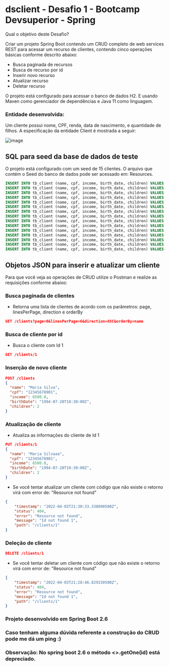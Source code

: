 # dsclient - Desafio 1 - Bootcamp Devsuperior - Spring

Qual o objetivo deste Desafio?

Criar um projeto Spring Boot contendo um CRUD completo de web services REST para acessar um recurso de clientes, contendo cinco operações básicas conforme descrito abaixo:
* Busca paginada de recursos
* Busca de recurso por id
* Inserir novo recurso
* Atualizar recurso
* Deletar recurso

O projeto está configurado para acessar o banco de dados H2. E usando Maven como gerenciador de dependências e Java 11 como linguagem.

### Entidade desenvolvida:

Um cliente possui nome, CPF, renda, data de nascimento, e quantidade de filhos. A especificação da entidade Client é mostrada a seguir:

![image](https://user-images.githubusercontent.com/16855746/161449114-f1fbb85e-7893-4e51-89c8-08621f6cfab3.png)

## SQL para seed da base de dados de teste
O projeto está configurado com um seed de 15 clientes. O arquivo que contém o Seed do banco de dados pode ser acessado em: Resources.

```SQL
INSERT INTO tb_client (name, cpf, income, birth_date, children) VALUES ('Luis Carlos', '15638259023', 3000, TIMESTAMP WITH TIME ZONE '1986-07-11', 2);
INSERT INTO tb_client (name, cpf, income, birth_date, children) VALUES ('Augusto Henrique', '29373798006', 5000, TIMESTAMP WITH TIME ZONE '1985-02-10', 1);
INSERT INTO tb_client (name, cpf, income, birth_date, children) VALUES ('Paulo Brito', '72891796098', 3500, TIMESTAMP WITH TIME ZONE '1984-08-09', 0);
INSERT INTO tb_client (name, cpf, income, birth_date, children) VALUES ('Sebastian Caio', '15146824002', 2000, TIMESTAMP WITH TIME ZONE '1983-08-11', 1);
INSERT INTO tb_client (name, cpf, income, birth_date, children) VALUES ('Antonio Mesquita', '75065992010', 1500, TIMESTAMP WITH TIME ZONE '1982-12-07', 3);
INSERT INTO tb_client (name, cpf, income, birth_date, children) VALUES ('Aurelio Silva', '00658506021', 4500, TIMESTAMP WITH TIME ZONE '1981-11-06', 1);
INSERT INTO tb_client (name, cpf, income, birth_date, children) VALUES ('Tiago Alencar', '90720690056', 10000, TIMESTAMP WITH TIME ZONE'1980-01-05', 2);
INSERT INTO tb_client (name, cpf, income, birth_date, children) VALUES ('Maria Jose', '08104811037', 1000, TIMESTAMP WITH TIME ZONE '1979-11-04', 2);
INSERT INTO tb_client (name, cpf, income, birth_date, children) VALUES ('Luciana Souza', '87169380030', 1600, TIMESTAMP WITH TIME ZONE '1988-06-12', 1);
INSERT INTO tb_client (name, cpf, income, birth_date, children) VALUES ('Roberta Souza', '91497036097', 2400, TIMESTAMP WITH TIME ZONE '1988-03-13', 2);
INSERT INTO tb_client (name, cpf, income, birth_date, children) VALUES ('Priscila Alamo', '00978580052', 3400, TIMESTAMP WITH TIME ZONE '1990-04-14', 0);
INSERT INTO tb_client (name, cpf, income, birth_date, children) VALUES ('Paula Guimaraes', '79211324050', 2700, TIMESTAMP WITH TIME ZONE '1978-05-15', 0);
INSERT INTO tb_client (name, cpf, income, birth_date, children) VALUES ('Simone Francisca', '70037649035', 1500, TIMESTAMP WITH TIME ZONE '1986-08-16', 1);
INSERT INTO tb_client (name, cpf, income, birth_date, children) VALUES ('Neiriane de Paula', '21763619036', 4500, TIMESTAMP WITH TIME ZONE '1989-01-17', 1);
INSERT INTO tb_client (name, cpf, income, birth_date, children) VALUES ('Mario Jose', '55128554090', 3100, TIMESTAMP WITH TIME ZONE '1985-04-18', 2);
```

## Objetos JSON para inserir e atualizar um cliente

Para que você veja as operações de CRUD utilize o Postman e realize as requisições conforme abaixo:

### Busca paginada de clientes
* Retorna uma lista de clientes de acordo com os parâmetros: page, linesPerPage, direction e orderBy
```JSON
GET /clients?page=0&linesPerPage=6&direction=ASC&orderBy=name
```

### Busca de cliente por id
* Busca o cliente com Id 1
```JSON
GET /clients/1
```

### Inserção de novo cliente
```JSON
POST /clients
{
  "name": "Maria Silva",
  "cpf": "12345678901",
  "income": 6500.0,
  "birthDate": "1994-07-20T10:30:00Z",
  "children": 2
}
```

### Atualização de cliente
* Atualiza as informações do cliente de Id 1
```JSON
PUT /clients/1
{
  "name": "Maria Silvaaa",
  "cpf": "12345678901",
  "income": 6500.0,
  "birthDate": "1994-07-20T10:30:00Z",
  "children": 2
}
```

* Se você tentar atualizar um cliente com código que não existe o retorno virá com error de: "Resource not found"
```JSON
{
    "timestamp": "2022-04-03T21:30:33.338890500Z",
    "status": 404,
    "error": "Resource not found",
    "message": "Id not found 1",
    "path": "/clients/1"
}
```

### Deleção de cliente
```JSON
DELETE /clients/1
```
* Se você tentar deletar um cliente com código que não existe o retorno virá com error de: "Resource not found"

```JSON
{
    "timestamp": "2022-04-03T21:28:46.829150500Z",
    "status": 404,
    "error": "Resource not found",
    "message": "Id not found 1",
    "path": "/clients/1"
}
```

### Projeto desenvolvido em Spring Boot 2.6
### Caso tenham alguma dúvida referente a construção do CRUD pode me dá um ping :) 
### Observação: No spring boot 2.6 o método <>.getOne(id) está depreciado.
